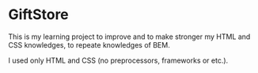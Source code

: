 # GiftStore

This is my learning project to improve and to make stronger my HTML and CSS knowledges, to repeate knowledges of BEM.

I used only HTML and CSS (no preprocessors, frameworks or etc.).